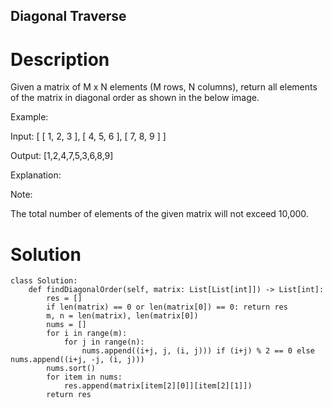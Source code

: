 Diagonal Traverse
---

# Description
Given a matrix of M x N elements (M rows, N columns), return all elements of the matrix in diagonal order as shown in the below image.

 

Example:

Input:
[
 [ 1, 2, 3 ],
 [ 4, 5, 6 ],
 [ 7, 8, 9 ]
]

Output:  [1,2,4,7,5,3,6,8,9]

Explanation:

 

Note:

The total number of elements of the given matrix will not exceed 10,000.

# Solution
```python3
class Solution:
    def findDiagonalOrder(self, matrix: List[List[int]]) -> List[int]:
        res = []
        if len(matrix) == 0 or len(matrix[0]) == 0: return res
        m, n = len(matrix), len(matrix[0])
        nums = []
        for i in range(m):
            for j in range(n):
                nums.append((i+j, j, (i, j))) if (i+j) % 2 == 0 else nums.append((i+j, -j, (i, j)))
        nums.sort()
        for item in nums:
            res.append(matrix[item[2][0]][item[2][1]])
        return res
```

